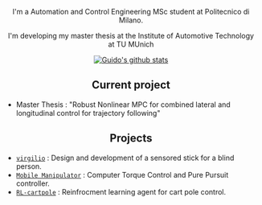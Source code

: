 <p align="center">
I'm a Automation and Control Engineering MSc student at Politecnico di Milano.
</p>
<p align="center">
I'm developing my master thesis at the Institute of Automotive Technology at TU MUnich
</p>


<p align="center", marginTop="100px">
<a href="#"><img align="center" src="https://github-readme-stats.vercel.app/apiguidosassarolianuraghazra)](https://github.com/anuraghazra/github-readme-stats" alt="Guido's github stats" /> </a></p>



<h2 align="center"> Current project</h2>

<ul>
  <li>Master Thesis : "Robust Nonlinear MPC for combined lateral and longitudinal control for trajectory following"</li>
</ul>



<h2 align="center"> Projects</h2>


* [`virgilio`](https://github.com/guidosassaroli/virgilio) : Design and development of a sensored stick for a blind person. 
* [`Mobile Manipulator`](https://github.com/guidosassaroli/mobile_manipulator) : Computer Torque Control and Pure Pursuit controller. 
* [`RL-cartpole`](https://github.com/guidosassaroli/RL-cartpole) : Reinfrocment learning agent for cart pole control.





<!--
**guidosassaroli/guidosassaroli** is a ✨ _special_ ✨ repository because its `README.md` (this file) appears on your GitHub profile.

Here are some ideas to get you started:

- 🔭 I’m currently working on ...
- 🌱 I’m currently learning ...
- 👯 I’m looking to collaborate on ...
- 🤔 I’m looking for help with ...
- 💬 Ask me about ...
- 📫 How to reach me: ...
- 😄 Pronouns: ...
- ⚡ Fun fact: ...
-->
